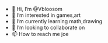 - 👋 Hi, I’m @Vbloosom
- 👀 I’m interested in games,art
- 🌱 I’m currently learning math,drawing
- 💞️ I’m looking to collaborate on 
- 📫 How to reach me joe

<!---
Vbloosom/Vbloosom is a ✨ special ✨ repository because its `README.md` (this file) appears on your GitHub profile.
You can click the Preview link to take a look at your changes.
--->
